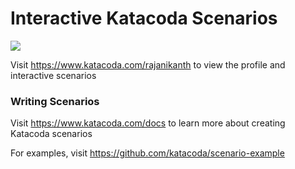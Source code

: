 # Interactive Katacoda Scenarios

[![](http://shields.katacoda.com/katacoda/rajanikanth/count.svg)](https://www.katacoda.com/rajanikanth "Get your profile on Katacoda.com")

Visit https://www.katacoda.com/rajanikanth to view the profile and interactive scenarios

### Writing Scenarios
Visit https://www.katacoda.com/docs to learn more about creating Katacoda scenarios

For examples, visit https://github.com/katacoda/scenario-example

